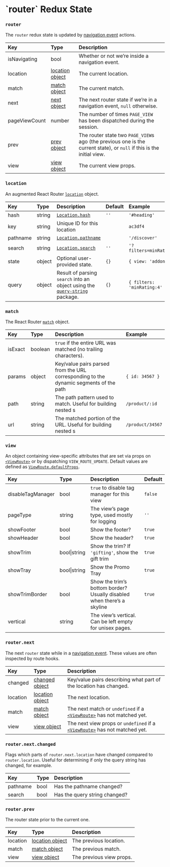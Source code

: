 # \`router\` Redux State

### `router`

The `router` redux state is updated by [navigation event](routing-navigation-event.md) actions.

| Key | Type | Description |
| :--- | :--- | :--- |
| isNavigating | bool | Whether or not we’re inside a navigation event. |
| location | [location object](routing-redux-state.md#location) | The current location. |
| match | [match object](routing-redux-state.md#match) | The current match. |
| next | [next object](routing-redux-state.md#routernext) | The next router state if we’re in a navigation event, `null` otherwise. |
| pageViewCount | number | The number of times `PAGE_VIEW` has been dispatched during the session. |
| prev | [prev object](routing-redux-state.md#routerprev) | The router state two `PAGE_VIEW`s ago \(the previous one is the current state\), or `null` if this is the initial view. |
| view | [view object](routing-redux-state.md#view) | The current view props. |

### `location`

An augmented React Router [`location`](https://reacttraining.com/react-router/web/api/location) object.

| Key | Type | Description | Default | Example |
| :--- | :--- | :--- | :--- | :--- |
| hash | string | [`Location.hash`](https://developer.mozilla.org/en-US/docs/Web/API/Location/hash) | `''` | `'#heading'` |
| key | string | Unique ID for this location |  | `ac3df4` |
| pathname | string | [`Location.pathname`](https://developer.mozilla.org/en-US/docs/Web/API/Location/pathname) |  | `'/discover'` |
| search | string | [`Location.search`](https://developer.mozilla.org/en-US/docs/Web/API/Location/search) | `''` | `'?filters=minRating:4'` |
| state | object | Optional user-provided state. | `{}` | `{ view: 'addons' }` |
| query | object | Result of parsing `search` into an object using the [`query-string`](https://github.com/sindresorhus/query-string) package. | `{}` | `{ filters: 'minRating:4' }` |

### `match`

The React Router [`match`](https://reacttraining.com/react-router/web/api/match) object.

| Key | Type | Description | Example |
| :--- | :--- | :--- | :--- |
| isExact | boolean | `true` if the entire URL was matched \(no trailing characters\). |  |
| params | object | Key/value pairs parsed from the URL corresponding to the dynamic segments of the path | `{ id: 34567 }` |
| path | string | The path pattern used to match. Useful for building nested s | `/product/:id` |
| url | string | The matched portion of the URL. Useful for building nested s | `/product/34567` |

### `view`

An object containing view-specific attributes that are set via props on [`<ViewRoute>`](../../components/viewroute.md) or by dispatching `VIEW_ROUTE_UPDATE`. Default values are defined as [`ViewRoute.defaultProps`](../../components/viewroute.md#gotcha-default-view-props).

| Key | Type | Description | Default |
| :--- | :--- | :--- | :--- |
| disableTagManager | bool | `true` to disable tag manager for this view | `false` |
| pageType | string | The view’s page type, used mostly for logging | `''` |
| showFooter | bool | Show the footer? | `true` |
| showHeader | bool | Show the header? | `true` |
| showTrim | bool\|string | Show the trim? If `'gifting'`, show the gift trim | `true` |
| showTray | bool\|string | Show the Promo Tray | `true` |
| showTrimBorder | bool | Show the trim’s bottom border? Usually disabled when there’s a skyline | `true` |
| vertical | string | The view’s vertical. Can be left empty for unisex pages. |  |

### `router.next`

The next `router` state while in a [navigation event](routing-navigation-event.md). These values are often inspected by route hooks.

| Key | Type | Description |
| :--- | :--- | :--- |
| changed | [changed object](routing-redux-state.md#routernextchanged) | Key/value pairs describing what part of the location has changed. |
| location | [location object](routing-redux-state.md#location) | The next location. |
| match | [match object](routing-redux-state.md#match) | The next match or `undefined` if a [`<ViewRoute>`](../../components/viewroute.md) has not matched yet. |
| view | [view object](routing-redux-state.md#view) | The next view props or `undefined` if a [`<ViewRoute>`](../../components/viewroute.md) has not matched yet. |

### `router.next.changed`

Flags which parts of `router.next.location` have changed compared to `router.location`. Useful for determining if only the query string has changed, for example.

| Key | Type | Description |
| :--- | :--- | :--- |
| pathname | bool | Has the pathname changed? |
| search | bool | Has the query string changed? |

### `router.prev`

The router state prior to the current one.

| Key | Type | Description |
| :--- | :--- | :--- |
| location | [location object](routing-redux-state.md#location) | The previous location. |
| match | [match object](routing-redux-state.md#match) | The previous match. |
| view | [view object](routing-redux-state.md#view) | The previous view props. |

